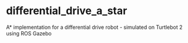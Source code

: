 # differential_drive_a_star
A* implementation for a differential drive robot - simulated on Turtlebot 2 using ROS Gazebo

